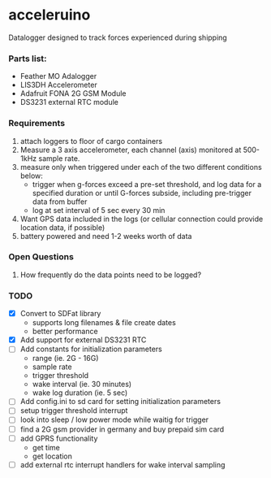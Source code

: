 # acceleruino
Datalogger designed to track forces experienced during shipping

### Parts list:

+ Feather MO Adalogger
+ LIS3DH Accelerometer
+ Adafruit FONA 2G GSM Module
+ DS3231 external RTC module

### Requirements

1. attach loggers to floor of cargo containers
2. Measure a 3 axis accelerometer, each channel (axis) monitored at 500-1kHz sample rate.
3. measure only when triggered under each of the two different conditions below:
   + trigger when g-forces exceed a pre-set threshold, and log data for a specified duration or until G-forces subside, including pre-trigger data from buffer
   + log at set interval of 5 sec every 30 min
4. Want GPS data included in the logs (or cellular connection could provide location data, if possible)
5. battery powered and need 1-2 weeks worth of data

### Open Questions

1.  How frequently do the data points need to be logged?

### TODO

+ [x] Convert to SDFat library
  + supports long filenames & file create dates
  + better performance
+ [x] Add support for external DS3231 RTC
+ [ ] Add constants for initialization parameters
  + range (ie. 2G - 16G)
  + sample rate
  + trigger threshold
  + wake interval (ie. 30 minutes)
  + wake log duration (ie. 5 sec)
+ [ ] Add config.ini to sd card for setting initialization parameters
+ [ ] setup trigger threshold interrupt
+ [ ] look into sleep / low power mode while waitig for trigger
+ [ ] find a 2G gsm provider in germany and buy prepaid sim card
+ [ ] add GPRS functionality
   + get time
   + get location
+ [ ] add external rtc interrupt handlers for wake interval sampling
